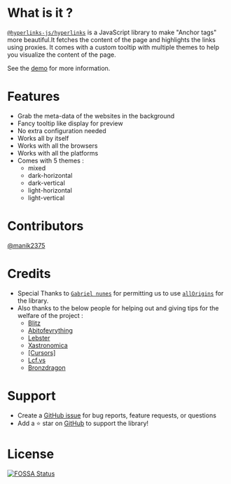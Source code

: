 # What is it ?

[`@hyperlinks-js/hyperlinks`](https://www.npmjs.com/package/@hyperlinks-js/hyperlinks) is a JavaScript library to make "Anchor tags" more beautiful.It fetches the content of the page and highlights the links using proxies.
It comes with a custom tooltip with multiple themes to help you visualize the content of the page.

See the [demo](https://hyperlinks.js.org/demo/) for more information.

# Features 

- Grab the meta-data of the websites in the background
- Fancy tooltip like display for preview
- No extra configuration needed
- Works all by itself
- Works with all the browsers
- Works with all the platforms
- Comes with 5 themes :
    - mixed
    - dark-horizontal
    - dark-vertical
    - light-horizontal
    - light-vertical

# Contributors 

[@manik2375](https://github.com/Manik2375)

# Credits 

- Special Thanks to [`Gabriel nunes`](https://github.com/gnuns) for permitting us to use [`allOrigins`](https://github.com/gnuns/allOrigins) for the library.  
- Also thanks to the below people for helping out and giving tips for the welfare of the project :
  - [Blitz](https://discord.com/app/@me/781928349915545640)
  - [Abitofevrything](https://github.com/abitofevrything)
  - [Lebster](https://github.com/LebsterFace)
  - [Xastronomica](https://github.com/xastronomica)
  - [[Cursors]](https://github.com/cursorsdottsx)
  - [Lcf.vs](https://github.com/Lcfvs)
  - [Bronzdragon](https://github.com/Bronzdragon)

# Support 

- Create a [GitHub issue](https://github.com/hyperlinks-js/core/issues) for bug reports, feature requests, or questions
- Add a ⭐️ star on [GitHub](https://github.com/hyperlinks-js/core) to support the library!

# License <!-- {docsify-ignore} -->

[![FOSSA Status](https://app.fossa.com/api/projects/git%2Bgithub.com%2Fhyperlinks-js%2Fcore.svg?type=large)](https://app.fossa.com/projects/git%2Bgithub.com%2Fhyperlinks-js%2Fcore?ref=badge_large)